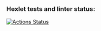 ### Hexlet tests and linter status:
[![Actions Status](https://github.com/Dimon0476/python-project-83/actions/workflows/hexlet-check.yml/badge.svg)](https://github.com/Dimon0476/python-project-83/actions)